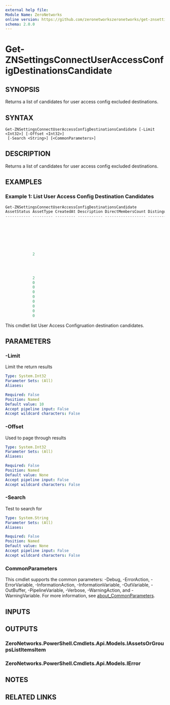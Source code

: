 ```yaml
---
external help file:
Module Name: ZeroNetworks
online version: https://github.com/zeronetworkszeronetworks/get-znsettingsconnectuseraccessconfigdestinationscandidate
schema: 2.0.0
---
```


# Get-ZNSettingsConnectUserAccessConfigDestinationsCandidate

## SYNOPSIS
Returns a list of candidates for user access config excluded destinations.

## SYNTAX

```
Get-ZNSettingsConnectUserAccessConfigDestinationsCandidate [-Limit <Int32>] [-Offset <Int32>]
 [-Search <String>] [<CommonParameters>]
```

## DESCRIPTION
Returns a list of candidates for user access config excluded destinations.

## EXAMPLES

### Example 1: List User Access Config Destination Candidates
```powershell
Get-ZNSettingsConnectUserAccessConfigDestinationsCandidate
AssetStatus AssetType CreatedAt Description DirectMembersCount DistinguishedName Domain     Email FirstName Fqdn Guid
----------- --------- --------- ----------- ------------------ ----------------- ------     ----- --------- ---- ----                   
                                                                                 system                                                 
                                                                                 posh.local                      502e6952-dccd-4496-bc6…
                                                                                 posh.local                      fb6888e6-35db-4bd6-9fa…
                                                                                 posh.local                      894d8d88-3ead-4029-9c8…
                                                                                 posh.local                      27936def-758c-4995-88a…
                                                                                 posh.local                      f627e13d-28e1-4344-96e…
                                                                                 OT/IoT                          0c197f06-5693-445e-9eb…
            2                                                                                                                           
                                                                                 OT/IoT                          4c56f31e-9b7c-4cad-94a…
                                                                                 OT/IoT                          86e00e6a-d9c5-4b50-aec…
                                                                                 posh.local                      fb391482-287c-4462-920…
                                                                                 posh.local                      b2e59d34-8cae-4e82-8a1…
            2                                                                    posh.local                                             
            0                                                                                                                           
            0                                                                                                                           
            0                                                                                                                           
            0                                                                                                                           
            0                                                                                                                           
            0                                                                                                                           
            0                                                                                                                           
            0 
```

This cmdlet list User Access Configruation destination candidates.

## PARAMETERS

### -Limit
Limit the return results

```yaml
Type: System.Int32
Parameter Sets: (All)
Aliases:

Required: False
Position: Named
Default value: 10
Accept pipeline input: False
Accept wildcard characters: False
```

### -Offset
Used to page through results

```yaml
Type: System.Int32
Parameter Sets: (All)
Aliases:

Required: False
Position: Named
Default value: None
Accept pipeline input: False
Accept wildcard characters: False
```

### -Search
Test to search for

```yaml
Type: System.String
Parameter Sets: (All)
Aliases:

Required: False
Position: Named
Default value: None
Accept pipeline input: False
Accept wildcard characters: False
```

### CommonParameters
This cmdlet supports the common parameters: -Debug, -ErrorAction, -ErrorVariable, -InformationAction, -InformationVariable, -OutVariable, -OutBuffer, -PipelineVariable, -Verbose, -WarningAction, and -WarningVariable. For more information, see [about_CommonParameters](http://go.microsoft.com/fwlink/?LinkID=113216).

## INPUTS

## OUTPUTS

### ZeroNetworks.PowerShell.Cmdlets.Api.Models.IAssetsOrGroupsListItemsItem

### ZeroNetworks.PowerShell.Cmdlets.Api.Models.IError

## NOTES

## RELATED LINKS

